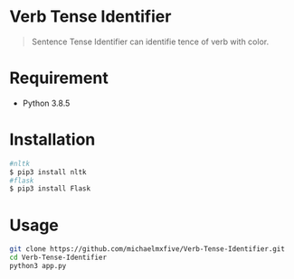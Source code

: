 # Verb Tense Identifier
>Sentence Tense Identifier can identifie tence of verb with color.


# Requirement
* Python 3.8.5

# Installation
```bash
#nltk
$ pip3 install nltk
#flask
$ pip3 install Flask
```

# Usage


```bash
git clone https://github.com/michaelmxfive/Verb-Tense-Identifier.git
cd Verb-Tense-Identifier
python3 app.py
```
